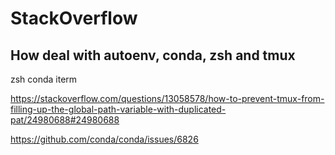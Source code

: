 # StackOverflow

## How deal with autoenv, conda, zsh and tmux

zsh conda iterm

https://stackoverflow.com/questions/13058578/how-to-prevent-tmux-from-filling-up-the-global-path-variable-with-duplicated-pat/24980688#24980688

https://github.com/conda/conda/issues/6826


